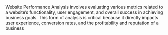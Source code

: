 Website Performance Analysis involves evaluating various metrics related to a website’s functionality, user engagement, and overall success in achieving business goals. This form of analysis is critical because it directly impacts user experience, conversion rates, and the profitability and reputation of a business
